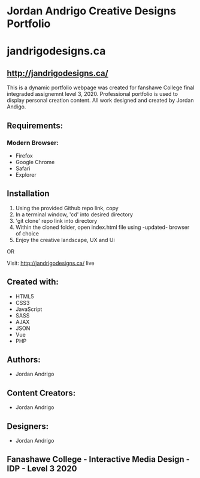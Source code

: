 # Jordan Andrigo Creative Designs Portfolio

# jandrigodesigns.ca

## http://jandrigodesigns.ca/

This is a dynamic portfolio webpage was created for fanshawe College final integraded assignemnt level 3, 2020. 
Professional portfolio is used to display personal creation content. All work designed and created by Jordan Andigo.

## Requirements:
### Modern Browser:
* Firefox
* Google Chrome 
* Safari
* Explorer

## Installation
1. Using the provided Github repo link, copy 
2. In a terminal window, 'cd' into desired directory
2. 'git clone' repo link into directory
3. Within the cloned folder, open index.html file using -updated- browser of choice
4. Enjoy the creative landscape, UX and Ui 

OR 

Visit: http://jandrigodesigns.ca/ live

## Created with:
* HTML5
* CSS3
* JavaScript
* SASS
* AJAX
* JSON
* Vue
* PHP

## Authors:
* Jordan Andrigo

## Content Creators:
* Jordan Andrigo

## Designers:
* Jordan Andrigo

## Fanashawe College - Interactive Media Design - IDP - Level 3 2020
